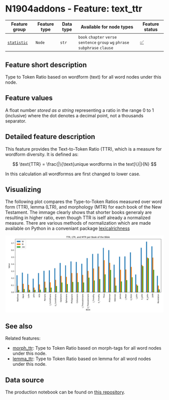 # N1904addons - Feature: text_ttr

Feature group | Feature type | Data type | Available for node types | Feature status
---  | --- | --- | --- | ---
[`statistic`](README.md#feature-group-statistic) | `Node` |`str` |  `book` `chapter` `verse` `sentence` `group` `wg` `phrase` `subphrase` `clause` | [✅](featurestatus.md#Trustworthy "Trustworthy")

## Feature short description

Type to Token Ratio based on wordform (text) for all word nodes under this node.

## Feature values

A float number *stored as a string* representing a ratio in the range 0 to 1 (inclusive) where the dot denotes a decimal point, not a thousands separator.

## Detailed feature description

This feature provides the Text-to-Token Ratio (TTR), which is a measure for wordform diversity. It is defined as:

$$
  \text{TTR} 
    = \frac{|\{\text{unique wordforms in the text}\}|}{N}
$$

In this calculation all wordformss are first changed to lower case.


## Visualizing

The following plot compares the Type-to-Token Ratios measured over word form (TTR), lemma (LTR), and morphology (MTR) for each book of the New Testament. The immage clearly shows that shorter books generaly are resulting in higher ratio, even though TTR is iself already a normalized measure. There are various methods of normalization which are made available on Python in a conveniant package [lexicalrichness](https://lexicalrichness.readthedocs.io/en/latest/#)



<img src="images/ttr_ltr_mtr_per_book.png">



## See also

Related features:

  - [morph_ttr](morph_ttr.md): Type to Token Ratio based on morph-tags for all word nodes under this node.
  - [lemma_ttr](lemma_ttr.md): Type to Token Ratio based on lemma for all word nodes under this node.

## Data source

The production notebook can be found on [this repository](https://tonyjurg.github.io/Create-TF-stat-features/).

